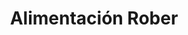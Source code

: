 ---
title: "Alimentación Rober"
url: /villafranco-del-guadiana/alimentacion-rober/
shop: Supermarkt
---